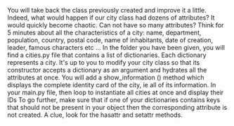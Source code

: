 You will take back the class previously created and improve it a little. Indeed, what would happen if our city class had dozens of attributes? It would quickly become chaotic. Can not have so many attributes? Think for 5 minutes about all the characteristics of a city: name, department, population, country, postal code, name of inhabitants, date of creation, leader, famous characters etc ...
In the folder you have been given, you will find a cities.py file that contains a list of dictionaries. Each dictionary represents a city.
It's up to you to modify your city class so that its constructor accepts a dictionary as an argument and hydrates all the attributes at once.
You will add a show_information () method which displays the complete identity card of the city, ie all of its information.
In your main.py file, then loop to instantiate all cities at once and display their IDs
To go further, make sure that if one of your dictionaries contains keys that should not be present in your object then the corresponding attribute is not created. A clue, look for the hasattr and setattr methods.